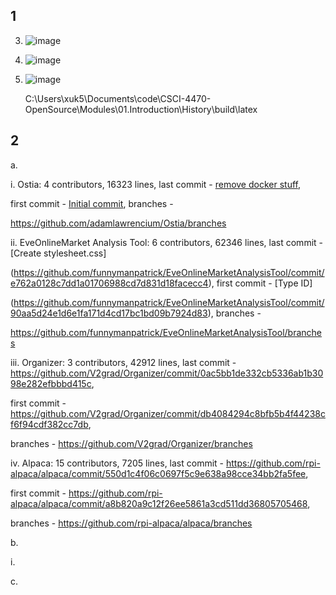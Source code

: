 ## 1

3. ![image](https://user-images.githubusercontent.com/35581753/173095454-2035197d-440b-47fe-bf21-23897a444d7b.png)

4. ![image](https://user-images.githubusercontent.com/35581753/173096217-984518f4-7704-4ec0-8ee2-5413365a661b.png)

5. ![image](https://user-images.githubusercontent.com/35581753/173109309-63c98fd1-ffad-44c4-a325-4f7be834e090.png)

   C:\Users\xuk5\Documents\code\CSCI-4470-OpenSource\Modules\01.Introduction\History\build\latex

## 2

a. 

i. Ostia: 4 contributors, 16323 lines, last commit - [remove docker stuff](https://github.com/adamlawrencium/Ostia/commit/c6c31d416a0b2cf1066e393e4d8c9b2699d72ff9), 

first commit - [Initial commit](https://github.com/adamlawrencium/Ostia/commit/53bcb3649b99a550efd593ede918ae170090e85c), branches - 

https://github.com/adamlawrencium/Ostia/branches


ii. EveOnlineMarket Analysis Tool: 6 contributors, 62346 lines, last commit - [Create stylesheet.css]

(https://github.com/funnymanpatrick/EveOnlineMarketAnalysisTool/commit/e762a0128c7dd1a01706988cd7d831d18facecc4), first commit - [Type ID]

(https://github.com/funnymanpatrick/EveOnlineMarketAnalysisTool/commit/90aa5d24e1d6e1fa171d4cd17bc1bd09b7924d83), branches - 

https://github.com/funnymanpatrick/EveOnlineMarketAnalysisTool/branches


iii. Organizer: 3 contributors, 42912 lines, last commit - https://github.com/V2grad/Organizer/commit/0ac5bb1de332cb5336ab1b3098e282efbbbd415c,

first commit - https://github.com/V2grad/Organizer/commit/db4084294c8bfb5b4f44238cf6f94cdf382cc7db, 

branches -  https://github.com/V2grad/Organizer/branches


iv. Alpaca: 15 contributors, 7205 lines, last commit - https://github.com/rpi-alpaca/alpaca/commit/550d1c4f06c0697f5c9e638a98cce34bb2fa5fee,

first commit - https://github.com/rpi-alpaca/alpaca/commit/a8b820a9c12f26ee5861a3cd511dd36805705468,

branches - https://github.com/rpi-alpaca/alpaca/branches


b. 

i. 

c.
